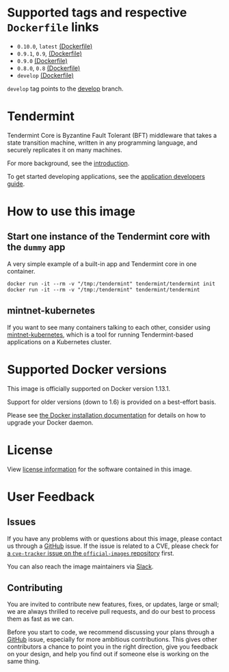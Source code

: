 # Supported tags and respective `Dockerfile` links

- `0.10.0`, `latest` [(Dockerfile)](https://github.com/tendermint/tendermint/blob/e5342f4054ab784b2cd6150e14f01053d7c8deb2/DOCKER/Dockerfile)
- `0.9.1`, `0.9`, [(Dockerfile)](https://github.com/tendermint/tendermint/blob/809e0e8c5933604ba8b2d096803ada7c5ec4dfd3/DOCKER/Dockerfile)
- `0.9.0` [(Dockerfile)](https://github.com/tendermint/tendermint/blob/d474baeeea6c22b289e7402449572f7c89ee21da/DOCKER/Dockerfile)
- `0.8.0`, `0.8` [(Dockerfile)](https://github.com/tendermint/tendermint/blob/bf64dd21fdb193e54d8addaaaa2ecf7ac371de8c/DOCKER/Dockerfile)
- `develop` [(Dockerfile)](https://github.com/tendermint/tendermint/blob/master/DOCKER/Dockerfile.develop)

`develop` tag points to the [develop](https://github.com/tendermint/tendermint/tree/develop) branch.

# Tendermint

Tendermint Core is Byzantine Fault Tolerant (BFT) middleware that takes a state transition machine, written in any programming language, and securely replicates it on many machines.

For more background, see the [introduction](https://tendermint.com/intro).

To get started developing applications, see the [application developers guide](https://tendermint.com/docs/guides/app-development).

# How to use this image

## Start one instance of the Tendermint core with the `dummy` app

A very simple example of a built-in app and Tendermint core in one container.

```
docker run -it --rm -v "/tmp:/tendermint" tendermint/tendermint init
docker run -it --rm -v "/tmp:/tendermint" tendermint/tendermint
```

## mintnet-kubernetes

If you want to see many containers talking to each other, consider using [mintnet-kubernetes](https://github.com/tendermint/mintnet-kubernetes), which is a tool for running Tendermint-based applications on a Kubernetes cluster.

# Supported Docker versions

This image is officially supported on Docker version 1.13.1.

Support for older versions (down to 1.6) is provided on a best-effort basis.

Please see [the Docker installation documentation](https://docs.docker.com/installation/) for details on how to upgrade your Docker daemon.

# License

View [license information](https://raw.githubusercontent.com/tendermint/tendermint/master/LICENSE) for the software contained in this image.

# User Feedback

## Issues

If you have any problems with or questions about this image, please contact us through a [GitHub](https://github.com/tendermint/tendermint/issues) issue. If the issue is related to a CVE, please check for [a `cve-tracker` issue on the `official-images` repository](https://github.com/docker-library/official-images/issues?q=label%3Acve-tracker) first.

You can also reach the image maintainers via [Slack](http://forum.tendermint.com:3000/).

## Contributing

You are invited to contribute new features, fixes, or updates, large or small; we are always thrilled to receive pull requests, and do our best to process them as fast as we can.

Before you start to code, we recommend discussing your plans through a [GitHub](https://github.com/tendermint/tendermint/issues) issue, especially for more ambitious contributions. This gives other contributors a chance to point you in the right direction, give you feedback on your design, and help you find out if someone else is working on the same thing.
